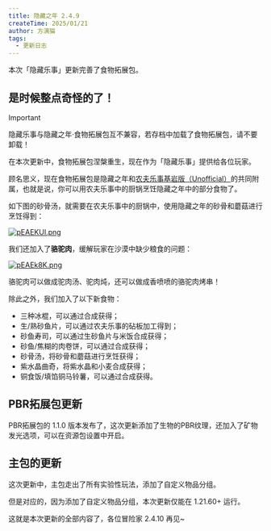 ```yaml
---
title: 隐藏之年 2.4.9
createTime: 2025/01/21
author: 方漓猫
tags:
  - 更新日志
---
```

本次「隐藏乐事」更新完善了食物拓展包。

<!-- more -->

## 是时候整点奇怪的了！
> [!IMPORTANT]
> 隐藏乐事与隐藏之年·食物拓展包互不兼容，若存档中加载了食物拓展包，请不要卸载！

在本次更新中，食物拓展包涅槃重生，现在作为「隐藏乐事」提供给各位玩家。

顾名思义，现在食物拓展包是隐藏之年和[农夫乐事基岩版（Unofficial）](https://www.mcmod.cn/class/14773.html)的共同附属，也就是说，你可以用农夫乐事中的厨锅烹饪隐藏之年中的部分食物了。

如下图的砂骨汤，就需要在农夫乐事中的厨锅中，使用隐藏之年的砂骨和蘑菇进行烹饪得到：

[![pEAEKUI.png](https://s21.ax1x.com/2025/01/21/pEAEKUI.png)](https://imgse.com/i/pEAEKUI)

我们还加入了**骆驼肉**，缓解玩家在沙漠中缺少粮食的问题：

[![pEAEk8K.png](https://s21.ax1x.com/2025/01/21/pEAEk8K.png)](https://imgse.com/i/pEAEk8K)

骆驼肉可以做成驼肉汤、驼肉炖，还可以做成香喷喷的骆驼肉烤串！

除此之外，我们加入了以下新食物：

- 三种冰棍，可以通过合成获得；
- 生/熟砂鱼片，可以通过农夫乐事的砧板加工得到；
- 砂鱼寿司，可以通过生砂鱼片与米饭合成获得；
- 砂鱼/焦糊的肉卷饼，可以通过合成获得；
- 砂骨汤，将砂骨和蘑菇进行烹饪获得；
- 紫水晶曲奇，将紫水晶和小麦合成获得；
- 铜食饭/填馅铜马铃薯，可以通过合成获得。

## PBR拓展包更新
PBR拓展包的 1.1.0 版本发布了，这次更新添加了生物的PBR纹理，还加入了矿物发光选项，可以在资源包设置中开启。

## 主包的更新
这次更新中，主包走出了所有实验性玩法，添加了自定义物品分组。

但是对应的，因为添加了自定义物品分组，本次更新仅能在 1.21.60+ 运行。

这就是本次更新的全部内容了，各位冒险家 2.4.10 再见~